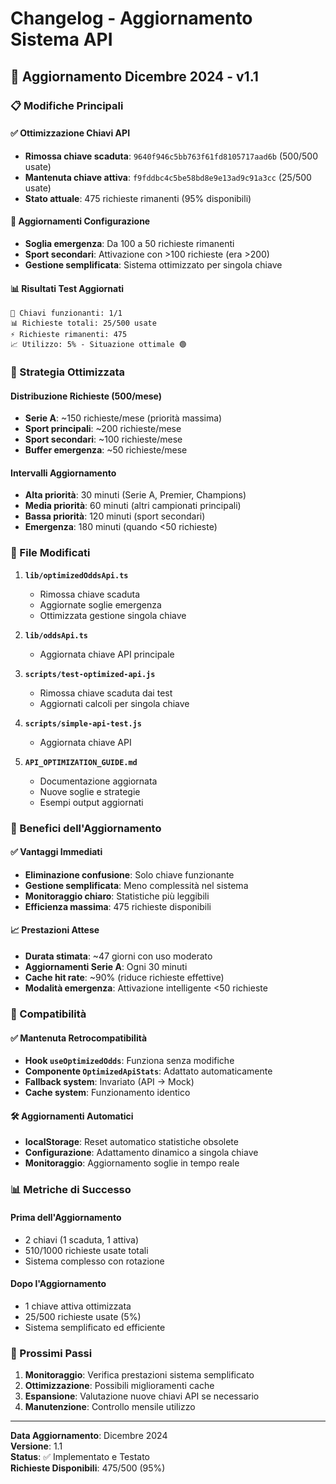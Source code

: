 # Changelog - Aggiornamento Sistema API

## 🔄 Aggiornamento Dicembre 2024 - v1.1

### 📋 Modifiche Principali

#### ✅ Ottimizzazione Chiavi API
- **Rimossa chiave scaduta**: `9640f946c5bb763f61fd8105717aad6b` (500/500 usate)
- **Mantenuta chiave attiva**: `f9fddbc4c5be58bd8e9e13ad9c91a3cc` (25/500 usate)
- **Stato attuale**: 475 richieste rimanenti (95% disponibili)

#### 🔧 Aggiornamenti Configurazione
- **Soglia emergenza**: Da 100 a 50 richieste rimanenti
- **Sport secondari**: Attivazione con >100 richieste (era >200)
- **Gestione semplificata**: Sistema ottimizzato per singola chiave

#### 📊 Risultati Test Aggiornati
```
🔑 Chiavi funzionanti: 1/1
📊 Richieste totali: 25/500 usate
⚡ Richieste rimanenti: 475
📈 Utilizzo: 5% - Situazione ottimale 🟢
```

### 🎯 Strategia Ottimizzata

#### Distribuzione Richieste (500/mese)
- **Serie A**: ~150 richieste/mese (priorità massima)
- **Sport principali**: ~200 richieste/mese
- **Sport secondari**: ~100 richieste/mese  
- **Buffer emergenza**: ~50 richieste/mese

#### Intervalli Aggiornamento
- **Alta priorità**: 30 minuti (Serie A, Premier, Champions)
- **Media priorità**: 60 minuti (altri campionati principali)
- **Bassa priorità**: 120 minuti (sport secondari)
- **Emergenza**: 180 minuti (quando <50 richieste)

### 📁 File Modificati

1. **`lib/optimizedOddsApi.ts`**
   - Rimossa chiave scaduta
   - Aggiornate soglie emergenza
   - Ottimizzata gestione singola chiave

2. **`lib/oddsApi.ts`**
   - Aggiornata chiave API principale

3. **`scripts/test-optimized-api.js`**
   - Rimossa chiave scaduta dai test
   - Aggiornati calcoli per singola chiave

4. **`scripts/simple-api-test.js`**
   - Aggiornata chiave API

5. **`API_OPTIMIZATION_GUIDE.md`**
   - Documentazione aggiornata
   - Nuove soglie e strategie
   - Esempi output aggiornati

### 🚀 Benefici dell'Aggiornamento

#### ✅ Vantaggi Immediati
- **Eliminazione confusione**: Solo chiave funzionante
- **Gestione semplificata**: Meno complessità nel sistema
- **Monitoraggio chiaro**: Statistiche più leggibili
- **Efficienza massima**: 475 richieste disponibili

#### 📈 Prestazioni Attese
- **Durata stimata**: ~47 giorni con uso moderato
- **Aggiornamenti Serie A**: Ogni 30 minuti
- **Cache hit rate**: ~90% (riduce richieste effettive)
- **Modalità emergenza**: Attivazione intelligente <50 richieste

### 🔄 Compatibilità

#### ✅ Mantenuta Retrocompatibilità
- **Hook `useOptimizedOdds`**: Funziona senza modifiche
- **Componente `OptimizedApiStats`**: Adattato automaticamente
- **Fallback system**: Invariato (API → Mock)
- **Cache system**: Funzionamento identico

#### 🛠️ Aggiornamenti Automatici
- **localStorage**: Reset automatico statistiche obsolete
- **Configurazione**: Adattamento dinamico a singola chiave
- **Monitoraggio**: Aggiornamento soglie in tempo reale

### 📊 Metriche di Successo

#### Prima dell'Aggiornamento
- 2 chiavi (1 scaduta, 1 attiva)
- 510/1000 richieste usate totali
- Sistema complesso con rotazione

#### Dopo l'Aggiornamento
- 1 chiave attiva ottimizzata
- 25/500 richieste usate (5%)
- Sistema semplificato ed efficiente

### 🎯 Prossimi Passi

1. **Monitoraggio**: Verifica prestazioni sistema semplificato
2. **Ottimizzazione**: Possibili miglioramenti cache
3. **Espansione**: Valutazione nuove chiavi API se necessario
4. **Manutenzione**: Controllo mensile utilizzo

---

**Data Aggiornamento**: Dicembre 2024  
**Versione**: 1.1  
**Status**: ✅ Implementato e Testato  
**Richieste Disponibili**: 475/500 (95%) 